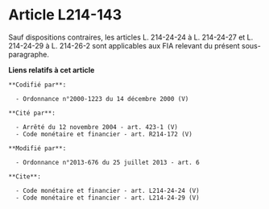 # Article L214-143

Sauf dispositions contraires, les articles L. 214-24-24 à L. 214-24-27 et L. 214-24-29 à L. 214-26-2 sont applicables aux FIA
relevant du présent sous-paragraphe.

**Liens relatifs à cet article**

	**Codifié par**:

	  - Ordonnance n°2000-1223 du 14 décembre 2000 (V)

	**Cité par**:

	  - Arrêté du 12 novembre 2004 - art. 423-1 (V)
	  - Code monétaire et financier - art. R214-172 (V)

	**Modifié par**:

	  - Ordonnance n°2013-676 du 25 juillet 2013 - art. 6

	**Cite**:

	  - Code monétaire et financier - art. L214-24-24 (V)
	  - Code monétaire et financier - art. L214-24-29 (V)
